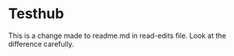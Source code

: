 # Testhub

This is a change made to readme.md in read-edits file. Look at the difference carefully.
